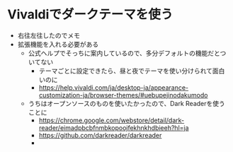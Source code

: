 # Vivaldiでダークテーマを使う

- 右往左往したのでメモ
- 拡張機能を入れる必要がある
  - 公式ヘルプでそっちに案内しているので、多分デフォルトの機能だとついてない
    - テーマごとに設定できたら、昼と夜でテーマを使い分けられて面白いのに
    - https://help.vivaldi.com/ja/desktop-ja/appearance-customization-ja/browser-themes/#uebupejinodakumodo
  - うちはオープンソースのものを使いたかったので、Dark Readerを使うことに
    - https://chrome.google.com/webstore/detail/dark-reader/eimadpbcbfnmbkopoojfekhnkhdbieeh?hl=ja
    - https://github.com/darkreader/darkreader
    - 
